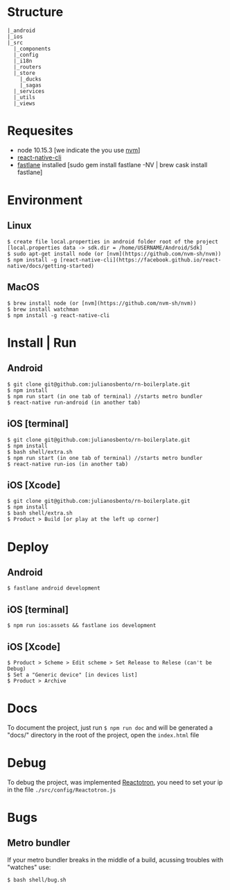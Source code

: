# Structure
```
|_android
|_ios
|_src
  |_components
  |_config
  |_i18n
  |_routers
  |_store
    |_ducks
    |_sagas  
  |_services
  |_utils
  |_views
```
# Requesites
- node 10.15.3 [we indicate the you use [nvm](https://github.com/nvm-sh/nvm)]
- [react-native-cli](https://facebook.github.io/react-native/docs/getting-started)
- [fastlane](https://docs.fastlane.tools/) installed [sudo gem install fastlane -NV | brew cask install fastlane]

# Environment
## Linux
```
$ create file local.properties in android folder root of the project [local.properties data -> sdk.dir = /home/USERNAME/Android/Sdk]
$ sudo apt-get install node (or [nvm](https://github.com/nvm-sh/nvm))
$ npm install -g [react-native-cli](https://facebook.github.io/react-native/docs/getting-started)
```
## MacOS
```
$ brew install node (or [nvm](https://github.com/nvm-sh/nvm))
$ brew install watchman
$ npm install -g react-native-cli
```

# Install | Run 
## Android
```
$ git clone git@github.com:julianosbento/rn-boilerplate.git
$ npm install
$ npm run start (in one tab of terminal) //starts metro bundler
$ react-native run-android (in another tab)
```
## iOS [terminal]
```
$ git clone git@github.com:julianosbento/rn-boilerplate.git
$ npm install
$ bash shell/extra.sh
$ npm run start (in one tab of terminal) //starts metro bundler
$ react-native run-ios (in another tab)
```
## iOS [Xcode]
```
$ git clone git@github.com:julianosbento/rn-boilerplate.git
$ npm install
$ bash shell/extra.sh
$ Product > Build [or play at the left up corner]
```
# Deploy
## Android
```
$ fastlane android development
```
## iOS [terminal]
```
$ npm run ios:assets && fastlane ios development
```
## iOS [Xcode]
```
$ Product > Scheme > Edit scheme > Set Release to Relese (can't be Debug)
$ Set a "Generic device" [in devices list]
$ Product > Archive
```
# Docs
To document the project, just run ``` $ npm run doc ``` and will be generated a "docs/" directory in the root of the project, open the ```index.html``` file
# Debug
To debug the project, was implemented [Reactotron](https://github.com/infinitered/reactotron), you need to set your ip in the file ```./src/config/Reactotron.js```
# Bugs
## Metro bundler
If your metro bundler breaks in the middle of a build, acussing troubles with "watches" use:
```
$ bash shell/bug.sh